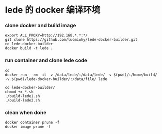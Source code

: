 # lede 的 docker 编译环境

### clone docker and build image

```
export ALL_PROXY=http://192.168.*.*:*/
git clone https://github.com/luomiwhy/lede-docker-builder.git
cd lede-docker-builder
docker build -t lede .
```

### run container and clone lede code

```
cd 
docker run --rm -it -v /data/lede/:/data/lede/ -v $(pwd)/:/home/build/ -v $(pwd)/lede-docker-builder/:/data/file/ lede

cd lede-docker-builder/
chmod +x *.sh
./build-lede1.sh
./build-lede2.sh
```

### clean when done
```
docker container prune -f
docker image prune -f
```
